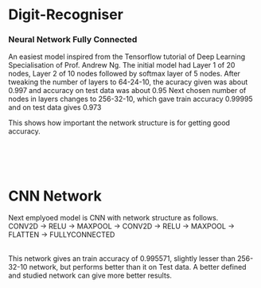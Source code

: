 # Digit-Recogniser
<h3>Neural Network Fully Connected</h1>
An easiest model inspired from the Tensorflow tutorial of Deep Learning Specialisation of Prof. Andrew Ng. 
The initial model had Layer 1 of 20 nodes, Layer 2 of 10 nodes followed by softmax layer of 5 nodes. 
After tweaking the number of layers to 64-24-10, the acuracy given was about 0.997 and accuracy on test data was about 0.95
Next chosen number of nodes in layers changes to 256-32-10, which gave train accuracy 0.99995 and on test data gives 0.973

This shows how important the network structure is for getting good accuracy.

<br><br><br>

<h1>CNN Network</h1>

Next emplyoed model is CNN with network structure as follows.<br>
CONV2D -> RELU -> MAXPOOL -> CONV2D -> RELU -> MAXPOOL -> FLATTEN -> FULLYCONNECTED <br>
<br>

This network gives an train accuracy of 0.995571, slightly lesser than 256-32-10 network, but performs better than it on Test data. A better defined and studied network can give more better results.

